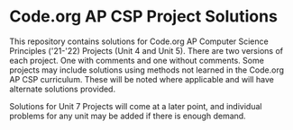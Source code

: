 # Code.org AP CSP Project Solutions

This repository contains solutions for Code.org AP Computer Science Principles ('21-'22) Projects (Unit 4 and Unit 5). There are two versions of each project. One with comments and one without comments. Some projects may include solutions using methods not learned in the Code.org AP CSP curriculum. These will be noted where applicable and will have alternate solutions provided. 

Solutions for Unit 7 Projects will come at a later point, and individual problems for any unit may be added if there is enough demand.
